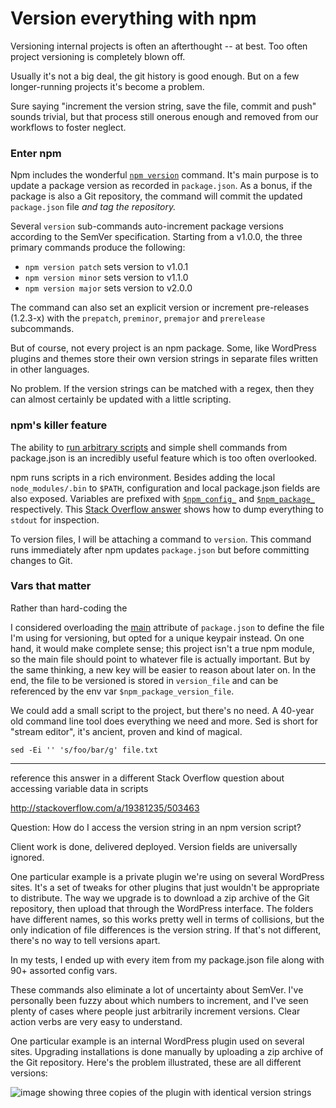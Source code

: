 
# Version everything with npm

Versioning internal projects is often an afterthought -- at best. Too often project versioning is completely blown off.

Usually it's not a big deal, the git history is good enough. But on a few longer-running projects it's become a problem.

Sure saying "increment the version string, save the file, commit and push" sounds trivial, but that process still onerous enough and removed from our workflows to foster neglect.


### Enter npm 

Npm includes the wonderful [`npm version`][npm version] command. It's main purpose is to update a package version as recorded in `package.json`. As a bonus, if the package is also  a Git repository, the command will commit the updated `package.json` file *and tag the repository.*

Several `version` sub-commands auto-increment package versions according to the SemVer specification. Starting from a v1.0.0, the three primary commands produce the  following:

* `npm version patch` sets version to v1.0.1
* `npm version minor` sets version to v1.1.0
* `npm version major` sets version to v2.0.0

The command can also set an explicit version or increment pre-releases (1.2.3-x) with the `prepatch`, `preminor`, `premajor` and `prerelease` subcommands.

But of course, not every project is an npm package. Some, like WordPress plugins and themes store their own version strings in separate files written in other languages. 

No problem. If the version strings can be matched with a regex, then they can almost certainly be updated with a little scripting.

### npm's killer feature

The ability to [run arbitrary scripts][npm scripts] and simple shell commands from package.json is an incredibly useful feature which is too often overlooked. 

npm runs scripts in a rich environment. Besides adding the local `node_modules/.bin` to `$PATH`, configuration and local package.json fields are also exposed. Variables are prefixed with [`$npm_config_`][config vars] and [`$npm_package_`][package.json vars] respectively. This [Stack Overflow answer][so] shows how to dump everything to `stdout` for inspection. 

To version files, I will be attaching a command to `version`. This command runs immediately after npm updates `package.json` but before committing changes to Git. 


### Vars that matter


Rather than hard-coding the 

I considered overloading the [main][] attribute of `package.json` to define the file I'm using for versioning, but opted for a unique keypair instead. On one hand, it would make complete sense; this project isn't a true npm module, so the main file should point to whatever file is actually important. But by the same thinking, a new key will be easier to reason about later on. In the end, the file to be versioned is stored in `version_file` and can be referenced by the env var `$npm_package_version_file`.



We could add a small script to the project, but there's no need. A 40-year old command line tool does everything we need and more. Sed is short for "stream editor", it's ancient, proven and kind of magical. 

    sed -Ei '' 's/foo/bar/g' file.txt



---

reference this answer in a different Stack Overflow question about accessing variable data in scripts

http://stackoverflow.com/a/19381235/503463


Question: How do I access the version string in an npm version script?



Client work is done, delivered deployed. Version fields are universally ignored.

One particular example is a private plugin we're using on several WordPress sites. It's a set of tweaks for other plugins that just wouldn't be appropriate to distribute. The way we upgrade is to download a zip archive of the Git repository, then upload that through the WordPress interface. The folders have different names, so this works pretty well in terms of collisions, but the only indication of file differences is the version string. If that's not different, there's no way to tell versions apart. 







In my tests, I ended up with every item from my package.json file along with 90+ assorted config vars.





These commands also eliminate a lot of uncertainty about SemVer. I've personally been fuzzy about which numbers to increment, and I've seen plenty of cases where people just arbitrarily increment versions. Clear action verbs  are very easy to understand.



One particular example is an internal WordPress plugin  used on several sites. Upgrading installations is done manually by uploading a zip archive of the Git repository. Here's the problem illustrated, these are all different versions:

![ image showing three copies of the plugin with identical version strings](https://placeholdit.imgix.net/~text?txtsize=33&txt=many%20plugins&w=600&h=280)



[so]: http://stackoverflow.com/a/19381235/503463
[npm version]: https://docs.npmjs.com/cli/version
[main]: https://docs.npmjs.com/files/package.json#main

[npm scripts]: https://docs.npmjs.com/misc/scripts
[package.json vars]: https://docs.npmjs.com/misc/scripts#packagejson-vars
[config vars]: https://docs.npmjs.com/misc/scripts#configuration